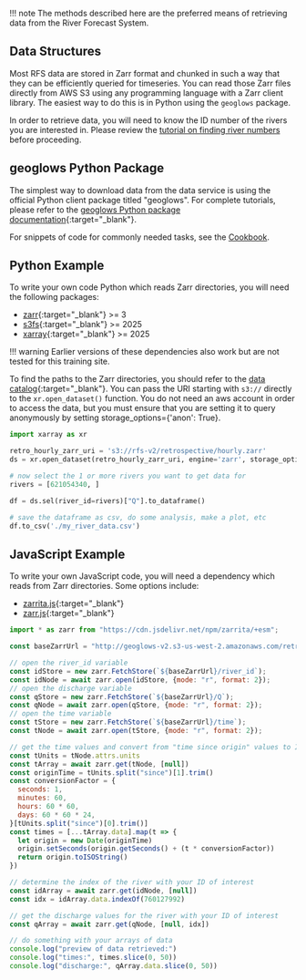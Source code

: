 !!! note
    The methods described here are the preferred means of retrieving data from the River Forecast System.

## Data Structures

Most RFS data are stored in Zarr format and chunked in such a way that they can be efficiently queried for timeseries. You can read those Zarr files
directly from AWS S3 using any programming language with a Zarr client library. The easiest way to do this is in Python using the `geoglows` package.

In order to retrieve data, you will need to know the ID number of the rivers you are interested in. Please review
the [tutorial on finding river numbers](find-river-numbers.md) before proceeding.

## geoglows Python Package

The simplest way to download data from the data service is using the official Python client package titled "geoglows". For complete tutorials, please
refer to the [geoglows Python package documentation](https://geoglows.readthedocs.io){:target="_blank"}.

For snippets of code for commonly needed tasks, see the [Cookbook](../tutorials/code-snippets.md).

## Python Example

To write your own code Python which reads Zarr directories, you will need the following packages:

- [zarr](https://zarr.readthedocs.io/en/stable/){:target="_blank"} >= 3
- [s3fs](https://s3fs.readthedocs.io/en/latest/){:target="_blank"} >= 2025
- [xarray](http://xarray.pydata.org/en/stable/){:target="_blank"} >= 2025

!!! warning
    Earlier versions of these dependencies also work but are not tested for this training site.

To find the paths to the Zarr directories, you should refer to the [data catalog](../datasets/catalog.md){:target="_blank"}. You can pass
the URI starting with `s3://` directly to the `xr.open_dataset()` function. You do not need an aws account in order to access the data, but you must ensure that you are setting it to query anonymously by setting storage_options={'anon': True}. 

```python
import xarray as xr

retro_hourly_zarr_uri = 's3://rfs-v2/retrospective/hourly.zarr'
ds = xr.open_dataset(retro_hourly_zarr_uri, engine='zarr', storage_options={'anon': True})

# now select the 1 or more rivers you want to get data for
rivers = [621054340, ]

df = ds.sel(river_id=rivers)["Q"].to_dataframe()

# save the dataframe as csv, do some analysis, make a plot, etc
df.to_csv('./my_river_data.csv')
```

## JavaScript Example

To write your own JavaScript code, you will need a dependency which reads from Zarr directories. Some options include:

- [zarrita.js](https://zarrita.dev/){:target="_blank"}
- [zarr.js](https://guido.io/zarr.js/){:target="_blank"}

```javascript
import * as zarr from "https://cdn.jsdelivr.net/npm/zarrita/+esm";

const baseZarrUrl = "http://geoglows-v2.s3-us-west-2.amazonaws.com/retrospective/daily.zarr"

// open the river_id variable
const idStore = new zarr.FetchStore(`${baseZarrUrl}/river_id`);
const idNode = await zarr.open(idStore, {mode: "r", format: 2});
// open the discharge variable
const qStore = new zarr.FetchStore(`${baseZarrUrl}/Q`);
const qNode = await zarr.open(qStore, {mode: "r", format: 2});
// open the time variable
const tStore = new zarr.FetchStore(`${baseZarrUrl}/time`);
const tNode = await zarr.open(tStore, {mode: "r", format: 2});

// get the time values and convert from "time since origin" values to ISO strings
const tUnits = tNode.attrs.units
const tArray = await zarr.get(tNode, [null])
const originTime = tUnits.split("since")[1].trim()
const conversionFactor = {
  seconds: 1,
  minutes: 60,
  hours: 60 * 60,
  days: 60 * 60 * 24,
}[tUnits.split("since")[0].trim()]
const times = [...tArray.data].map(t => {
  let origin = new Date(originTime)
  origin.setSeconds(origin.getSeconds() + (t * conversionFactor))
  return origin.toISOString()
})

// determine the index of the river with your ID of interest
const idArray = await zarr.get(idNode, [null])
const idx = idArray.data.indexOf(760127992)

// get the discharge values for the river with your ID of interest
const qArray = await zarr.get(qNode, [null, idx])

// do something with your arrays of data
console.log("preview of data retrieved:")
console.log("times:", times.slice(0, 50))
console.log("discharge:", qArray.data.slice(0, 50))
```
